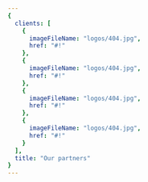 ```yaml
---
{
  clients: [
    {
      imageFileName: "logos/404.jpg",
      href: "#!"
    },
    {
      imageFileName: "logos/404.jpg",
      href: "#!"
    },
    {
      imageFileName: "logos/404.jpg",
      href: "#!"
    },
    {
      imageFileName: "logos/404.jpg",
      href: "#!"
    }
  ],
  title: "Our partners"
}
---
```

